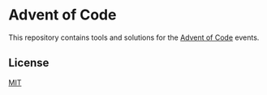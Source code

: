 # Advent of Code

This repository contains tools and solutions for the
[Advent of Code](https://adventofcode.com) events.

## License

[MIT](https://github.com/dreknix/cp-adventofcode/blob/main/LICENSE)
